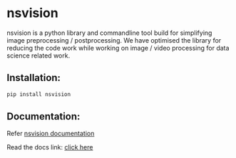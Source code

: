 # nsvision
nsvision is a python library and commandline tool build for simplifying image preprocessing / postprocessing.
We have optimised the library for reducing the code work while working on image / video processing for data science related work.

## Installation:
```bash
pip install nsvision
```

## Documentation:

Refer [nsvision documentation](https://nsvision.nsemble.ai)<br>

Read the docs link: [click here](https://nsvision.nsemble.ai)

